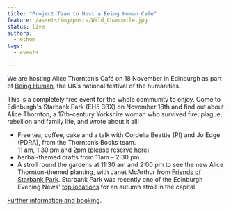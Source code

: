 ```yaml
---
title: "Project Team to Host a Being Human Cafe"
feature: /assets/img/posts/Wild_Chamomile.jpg 
status: live
authors:
  - ethom
tags:
  - events

---
```

We are hosting Alice Thornton’s Café on 18 November in Edinburgh as part of [Being Human](https://www.beinghumanfestival.org/), the UK’s national festival of the humanities.

This is a completely free event for the whole community to enjoy. Come to Edinburgh's Starbank Park (EH5 3BX) on November 18th and find out about Alice Thornton, a 17th-century Yorkshire woman who survived fire, plague, rebellion and family life, and wrote about it all!

* Free tea, coffee, cake and a talk with Cordelia Beattie (PI) and Jo Edge (PDRA), from the Thornton’s Books team.  
11 am, 1:30 pm and 2pm [(please reserve here)](https://www.beinghumanfestival.org/events/alice-thorntons-cafe) 
* herbal-themed crafts from 11am – 2:30 pm.
* A stroll round the gardens at 11:30 am and 2:00 pm to see the new Alice Thornton-themed planting, with Janet McArthur from [Friends of Starbank Park](https://friendsofstarbankpark.org/). Starbank Park was recently one of the Edinburgh Evening News' [top locations](https://www.edinburghnews.scotsman.com/lifestyle/outdoors/edinburgh-things-to-do-10-hidden-gems-and-beauty-spots-perfect-for-autumn-walks-4168259?fbclid=IwAR2UzihXEALWyt-6KOguiuYBk9vIwXc0aiIhFax-Fw5Kljg_ttyHcghrut4) for an autumn stroll in the capital. 

[Further information and booking](https://www.beinghumanfestival.org/events/alice-thorntons-cafe).



